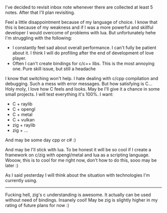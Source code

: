 I've decided to revisit inbox note whenever there are collected at least 5 notes. After that I'll plan revisiting.

Feel a little disappointment because of my language of choice. I know that this is because of my weakness and if I was a more powerful and skillful developer I would overcome of problems with lua. But unfortunately hehe I'm struggling with the following:
- I constantly feel sad about overall performance. I can't fully be patient about it. I think I will do profiling after the end of development of love player.
- Often I can't create bindings for c/c++ libs. This is the most annoying one. Pure skill issue, but still a headache

I know that switching won't help. I hate dealing with c/cpp compilation and debugging. Such a mess with error messages. But how satisfying is C... Holy moly, I love how C feels and looks. May be I'll give it a chance in some small projects. I will test everything it's 100%. I want:
- C + raylib
- C + opengl
- C + metal
- C + vulkan
- zig + raylib
- zig + ...

And may be some day cpp or c# :)

And may be I'll stick with lua. To be honest it will be so cool if I create a framework on c/zig with opengl/metal and lua as a scripting language. Wooow, this is to cool for me right now, don't how to do this, sooo may be later :)

As I said yesterday I will think about the situation with technologies I'm currently using.

---

Fucking hell, zig's c understanding is awesome. It actually can be used without need of bindings. Insanely cool! May be zig is slightly higher in my rating of future plans for now :)